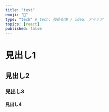 ```yaml
---
title: "test"
emoji: "🍣"
type: "tech" # tech: 技術記事 / idea: アイデア
topics: [react]
published: false
---
```


# 見出し1
## 見出し2
### 見出し3
#### 見出し4

